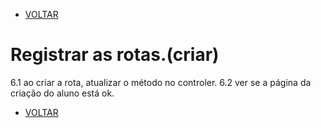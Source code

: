 - [VOLTAR](documentatian.md)
# Registrar as rotas.(criar)
6.1 ao criar a rota, atualizar o método no controler.
6.2 ver se a página da criação do aluno está ok.

- [VOLTAR](documentatian.md)